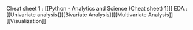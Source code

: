 Cheat sheet 1 : [[Python - Analytics and Science (Cheat sheet) 1]]]
EDA : [[Univariate analysis]][[Bivariate Analysis]][[Multivariate Analysis]][[Visualization]]
